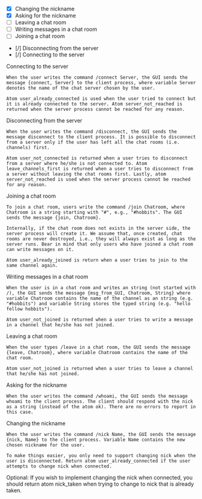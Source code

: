 - [X] Changing the nickname
- [X] Asking for the nickname
- [ ] Leaving a chat room
- [ ] Writing messages in a chat room
- [ ] Joining a chat room
- [/] Disconnecting from the server
- [/] Connecting to the server



Connecting to the server

    When the user writes the command /connect Server, the GUI sends the message {connect, Server} to the client process, where variable Server denotes the name of the chat server chosen by the user.

    Atom user_already_connected is used when the user tried to connect but it is already connected to the server. Atom server_not_reached is returned when the server process cannot be reached for any reason.

Disconnecting from the server

    When the user writes the command /disconnect, the GUI sends the message disconnect to the client process. It is possible to disconnect from a server only if the user has left all the chat rooms (i.e. channels) first.

    Atom user_not_connected is returned when a user tries to disconnect from a server where he/she is not connected to. Atom leave_channels_first is returned when a user tries to disconnect from a server without leaving the chat rooms first. Lastly, atom server_not_reached is used when the server process cannot be reached for any reason.

Joining a chat room

    To join a chat room, users write the command /join Chatroom, where Chatroom is a string starting with "#", e.g., "#hobbits". The GUI sends the message {join, Chatroom}.

    Internally, if the chat room does not exists in the server side, the server process will create it. We assume that, once created, chat rooms are never destroyed, i.e., they will always exist as long as the server runs. Bear in mind that only users who have joined a chat room can write messages on it.

    Atom user_already_joined is return when a user tries to join to the same channel again.

Writing messages in a chat room

    When the user is in a chat room and writes an string (not started with /), the GUI sends the message {msg_from_GUI, Chatroom, String} where variable Chatroom contains the name of the channel as an string (e.g. "#hobbits") and variable String stores the typed string (e.g. "hello fellow hobbits").

    Atom user_not_joined is returned when a user tries to write a message in a channel that he/she has not joined.

Leaving a chat room

    When the user types /leave in a chat room, the GUI sends the message {leave, Chatroom}, where variable Chatroom contains the name of the chat room.

    Atom user_not_joined is returned when a user tries to leave a channel that he/she has not joined.

Asking for the nickname

    When the user writes the command /whoami, the GUI sends the message whoami to the client process. The client should respond with the nick as a string (instead of the atom ok). There are no errors to report in this case.

Changing the nickname

    When the user writes the command /nick Name, the GUI sends the message {nick, Name} to the client process. Variable Name contains the new chosen nickname for the user.

    To make things easier, you only need to support changing nick when the user is disconnected. Return atom user_already_connected if the user attempts to change nick when connected.

Optional: If you wish to implement changing the nick when connected, you should return atom nick_taken when trying to change to nick that is already taken.
